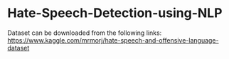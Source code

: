 # Hate-Speech-Detection-using-NLP
Dataset can be downloaded from the following links:
https://www.kaggle.com/mrmorj/hate-speech-and-offensive-language-dataset
